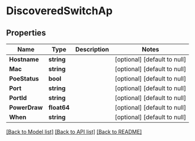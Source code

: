 # DiscoveredSwitchAp

## Properties
Name | Type | Description | Notes
------------ | ------------- | ------------- | -------------
**Hostname** | **string** |  | [optional] [default to null]
**Mac** | **string** |  | [optional] [default to null]
**PoeStatus** | **bool** |  | [optional] [default to null]
**Port** | **string** |  | [optional] [default to null]
**PortId** | **string** |  | [optional] [default to null]
**PowerDraw** | **float64** |  | [optional] [default to null]
**When** | **string** |  | [optional] [default to null]

[[Back to Model list]](../README.md#documentation-for-models) [[Back to API list]](../README.md#documentation-for-api-endpoints) [[Back to README]](../README.md)

